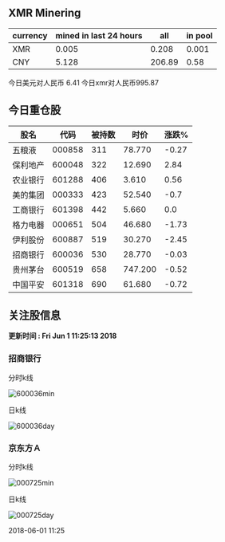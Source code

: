 ## XMR Minering

|currency|mined in last 24 hours|all|in pool|
|---|---|---|---|
|XMR|0.005|0.208|0.001|
|CNY|5.128|206.89|0.58|

今日美元对人民币 6.41	今日xmr对人民币995.87


## 今日重仓股 

|股名|代码|被持数|时价|涨跌%|
|---|---|---|---|---|
|五粮液|000858|311|78.770|-0.27|
|保利地产|600048|322|12.690|2.84|
|农业银行|601288|406|3.610|0.56|
|美的集团|000333|423|52.540|-0.7|
|工商银行|601398|442|5.660|0.0|
|格力电器|000651|504|46.680|-1.73|
|伊利股份|600887|519|30.270|-2.45|
|招商银行|600036|530|28.770|-0.03|
|贵州茅台|600519|658|747.200|-0.52|
|中国平安|601318|690|61.680|-0.72|

## 关注股信息
**更新时间 : Fri Jun  1 11:25:13 2018**
### 招商银行 
分时k线

![600036min](http://image.sinajs.cn/newchart/min/n/sh600036.gif)

日k线

![600036day](http://image.sinajs.cn/newchart/daily/n/sh600036.gif)

### 京东方Ａ 
分时k线

![000725min](http://image.sinajs.cn/newchart/min/n/sz000725.gif)

日k线

![000725day](http://image.sinajs.cn/newchart/daily/n/sz000725.gif)

2018-06-01 11:25